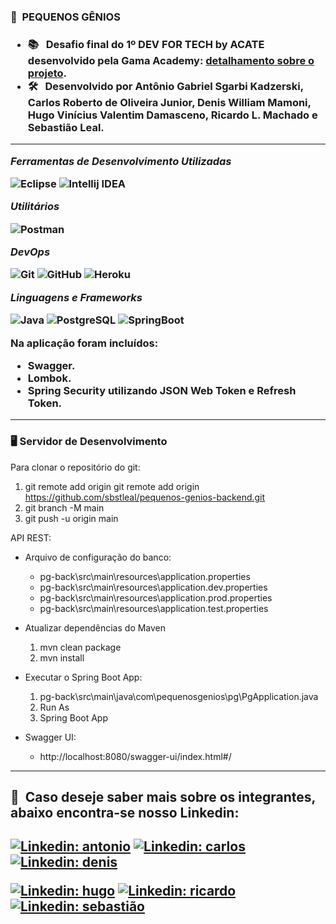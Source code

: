 <h3> 🏫 &nbsp;PEQUENOS GÊNIOS <h3/>

- 📚 &nbsp; Desafio final do 1º **DEV FOR TECH by ACATE** desenvolvido pela Gama Academy: <a href="https://drive.google.com/file/d/1sG0nCl7868g2TRcnQ5rYnyhQ9YctgKAx/view?usp=sharing">detalhamento sobre o projeto</a>.
- 🛠 &nbsp; Desenvolvido por **Antônio Gabriel Sgarbi Kadzerski, Carlos Roberto de Oliveira Junior, Denis William Mamoni, Hugo Vinícius Valentim Damasceno, Ricardo L. Machado e Sebastião Leal**.

 ---

*Ferramentas de Desenvolvimento Utilizadas*

![Eclipse](https://img.shields.io/badge/-Eclipse-333333?style=flat&logo=Eclipse&logoColor=white)
![Intellij IDEA](https://img.shields.io/badge/IntelliJ_IDEA-333333?style=flat&logo=intellij-idea&logoColor=IntelliJ_IDEA)

*Utilitários*

![Postman](https://img.shields.io/badge/-Postman-333333?style=flat&logo=postman)

*DevOps*

![Git](https://img.shields.io/badge/-Git-333333?style=flat&logo=git)
![GitHub](https://img.shields.io/badge/-GitHub-333333?style=flat&logo=github)
![Heroku](https://img.shields.io/badge/Heroku-333333?style=flat&logo=heroku&logoColor=Heroku)

*Linguagens e Frameworks*

![Java](https://img.shields.io/badge/Java-333333?style=flat&logo=java&logoColor=Java)
![PostgreSQL](https://img.shields.io/badge/PostgreSQL-333333?style=flat&logo=postgresql&logoColor=PostgreSQL)
![SpringBoot](https://img.shields.io/badge/-SpringBoot-333333?style=flat&logo=SpringBoot)

Na aplicação foram incluídos: 
- Swagger.
- Lombok.
- Spring Security utilizando JSON Web Token e Refresh Token.
  
---

### 🖥️ Servidor de Desenvolvimento

Para clonar o repositório do git:

1. git remote add origin git remote add origin https://github.com/sbstleal/pequenos-genios-backend.git
2. git branch -M main
3. git push -u origin main

API REST:

- Arquivo de configuração do banco:
    - pg-back\src\main\resources\application.properties
    - pg-back\src\main\resources\application.dev.properties
    - pg-back\src\main\resources\application.prod.properties
    - pg-back\src\main\resources\application.test.properties

- Atualizar dependências do Maven
  
    1. mvn clean package
    2. mvn install

- Executar o Spring Boot App:

    1. pg-back\src\main\java\com\pequenosgenios\pg\PgApplication.java
    2. Run As
    3. Spring Boot App


- Swagger UI:
    - http://localhost:8080/swagger-ui/index.html#/
---

<h2> 💼 &nbsp;Caso deseje saber mais sobre os integrantes, abaixo encontra-se nosso Linkedin: <h2/>

[![Linkedin: antonio](https://img.shields.io/badge/-Antônio-blue?style=flat-square&logo=Linkedin&logoColor=white&link=https://www.linkedin.com/in/agsk)](https://www.linkedin.com/in/agsk)
[![Linkedin: carlos](https://img.shields.io/badge/-Carlos-blue?style=flat-square&logo=Linkedin&logoColor=white&link=https://www.linkedin.com/in/karlinhos987/)](https://www.linkedin.com/in/karlinhos987/)
[![Linkedin: denis](https://img.shields.io/badge/-Denis-blue?style=flat-square&logo=Linkedin&logoColor=white&link=https://www.linkedin.com/in/denis-william-mamoni/)](https://www.linkedin.com/in/denis-william-mamoni/)

[![Linkedin: hugo](https://img.shields.io/badge/-Hugo-blue?style=flat-square&logo=Linkedin&logoColor=white&link=https://www.linkedin.com/in/hugo-damasceno/)](https://www.linkedin.com/in/hugo-damasceno/)
[![Linkedin: ricardo](https://img.shields.io/badge/-Ricardo-blue?style=flat-square&logo=Linkedin&logoColor=white&link=https://www.linkedin.com/in/ricardolmachado/)](https://www.linkedin.com/in/ricardolmachado/)
[![Linkedin: sebastião](https://img.shields.io/badge/-Sebastião-blue?style=flat-square&logo=Linkedin&logoColor=white&link=https://www.linkedin.com/in/sbstleal/)](https://www.linkedin.com/in/sbstleal/)